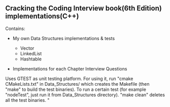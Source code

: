 Cracking the Coding Interview book(6th Edition) implementations(C++)
-------------------------------------------------------------------

Contains: 
  - My own Data Structures implementations & tests
    - Vector
    - LinkedList
    - Hashtable
    
  - Implementations for each Chapter Interview Questions

Uses GTEST as unit testing platform. For using it, run "cmake CMakeLists.txt" in Data_Structures/ which creates the Makefile (then "make" to build the test binaries). To run a certain test (for example "nodeTest", just run it from Data_Structures directory). "make clean" deletes all the test binaries.
"
